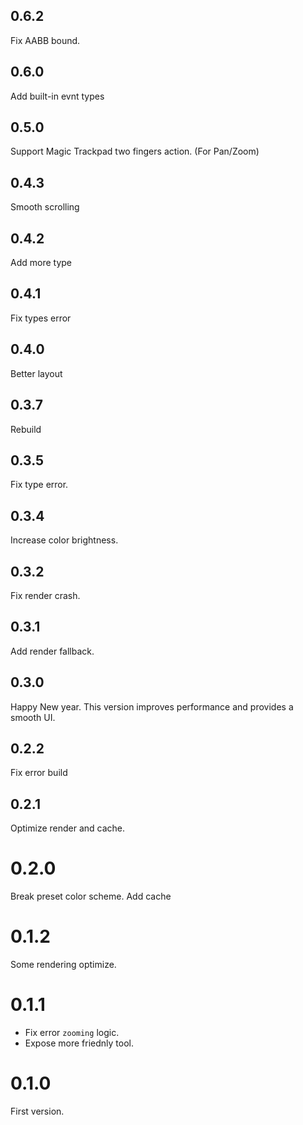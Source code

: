 ## 0.6.2

Fix AABB bound.

## 0.6.0

Add built-in evnt types

## 0.5.0

Support Magic Trackpad two fingers action. (For Pan/Zoom)

## 0.4.3

Smooth scrolling

## 0.4.2

Add more type

## 0.4.1

Fix types error

## 0.4.0

Better layout

## 0.3.7

Rebuild

## 0.3.5

Fix type error.

## 0.3.4

Increase color brightness.

## 0.3.2

Fix render crash.

## 0.3.1

Add render fallback.

## 0.3.0

Happy New year. This version improves performance and provides a smooth UI.

## 0.2.2

Fix error build

## 0.2.1

Optimize render and cache.

# 0.2.0

Break preset color scheme. Add cache

# 0.1.2

Some rendering optimize.

# 0.1.1

- Fix error `zooming` logic.
- Expose more friednly tool.

# 0.1.0

First version.
